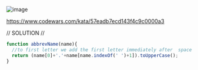 ![image](https://github.com/user-attachments/assets/129ece09-2218-4fc7-9440-0f017ed4f4b7)

https://www.codewars.com/kata/57eadb7ecd143f4c9c0000a3 

// SOLUTION //
```javascript
function abbrevName(name){
  //to first letter we add the first letter immediately after  space 
  return (name[0]+'.'+name[name.indexOf(' ')+1]).toUpperCase();
}
```
